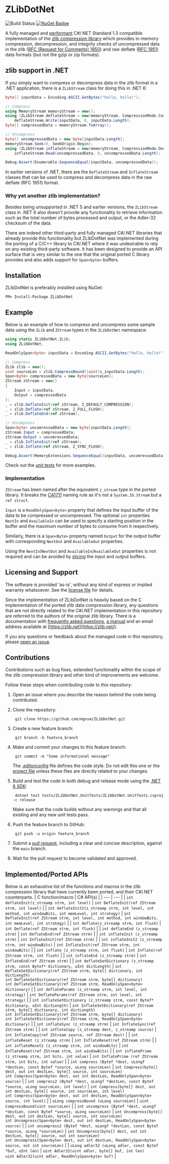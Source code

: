 # ZLibDotNet
![Build Status](https://github.com/mgnsm/ZLibDotNet/actions/workflows/ci.yml/badge.svg)
[![NuGet Badge](https://img.shields.io/nuget/v/ZLibDotNet.svg)](https://www.nuget.org/packages/ZLibDotNet/)

A fully managed and [performant](tests/ZLibDotNet.Benchmarks) C#/.NET Standard 1.3 compatible implementation of the [zlib compression library](https://www.zlib.net/) which provides in-memory compression, decompression, and integrity checks of uncompressed data in the zlib ([RFC (Request for Comments) 1950](https://datatracker.ietf.org/doc/html/rfc1950)) and raw deflate ([RFC 1951](https://datatracker.ietf.org/doc/html/rfc1951)) data formats (but not the gzip or zip formats).

## zlib support in .NET
If you simply want to compress or decompress data in the zlib format in a .NET application, there is a `ZLibStream` class for doing this in .NET 6:
```cs
byte[] inputData = Encoding.ASCII.GetBytes("hello, hello!");

// Compress
using MemoryStream memoryStream = new();
using (ZLibStream deflateStream = new(memoryStream, CompressionMode.Compress, true))
    deflateStream.Write(inputData, 0, inputData.Length);
byte[] compressedData = memoryStream.ToArray();

// Uncompress
byte[] uncompressedData = new byte[inputData.Length];
memoryStream.Seek(0, SeekOrigin.Begin);
using (ZLibStream inflateStream = new(memoryStream, CompressionMode.Decompress))
    inflateStream.Read(uncompressedData, 0, uncompressedData.Length);

Debug.Assert(Enumerable.SequenceEqual(inputData, uncompressedData));
```
In earlier versions of .NET, there are the `DeflateStream` and `InflateStream` classes that can be used to compress and decompress data in the raw deflate (RFC 1951) format.
### Why yet another zlib implementation?
Besides being unsupported in .NET 5 and earlier versions, the `ZLibStream` class in .NET 6 also doesn't provide any functionality to retrieve information such as the total number of bytes processed and output, or the Adler-32 checksum of the data. 

There are indeed other third-party and fully managed C#/.NET libraries that already provide this functionality but ZLibDotNet was implemented during the porting of a C/C++ library to C#/.NET where it was undesirable to rely on any existing third-party software. It has been designed to provide an API surface that is very similar to the one that the original ported C library provides and also adds support for `Span<byte>` buffers.
## Installation
ZLibDotNet is preferably installed using NuGet:

    PM> Install-Package ZLibDotNet
## Example
Below is an example of how to compress and uncompress some sample data using the `ZLib` and `ZStream` types in the `ZLibDotNet` namespace:
```cs
using static ZLibDotNet.ZLib;
using ZLibDotNet;

ReadOnlySpan<byte> inputData = Encoding.ASCII.GetBytes("hello, hello!");

// Compress
ZLib zlib = new();
uint sourceLen = zlib.CompressBound((uint)s_inputData.Length);
Span<byte> compressedData = new byte[sourceLen];
ZStream zStream = new()
{
    Input = inputData,
    Output = compressedData
};
_ = zlib.DeflateInit(ref zStream, Z_DEFAULT_COMPRESSION);
_ = zlib.Deflate(ref zStream, Z_FULL_FLUSH);
_ = zlib.DeflateEnd(ref zStream);

// Uncompress
Span<byte> uncomressedData = new byte[inputData.Length];
zStream.Input = compressedData;
zStream.Output = uncomressedData;
_ = zlib.InflateInit(ref zStream);
_ = zlib.Inflate(ref zStream, Z_SYNC_FLUSH);

Debug.Assert(MemoryExtensions.SequenceEqual(inputData, uncomressedData));
```
Check out the [unit tests](https://github.com/mgnsm/ZLibDotNet/tree/main/tests/ZLibDotNet.UnitTests) for more examples.
### Implementation
`ZStream` has been named after the equivalent `z_stream` type in the ported library. It breaks the [CA1711](https://learn.microsoft.com/en-us/dotnet/fundamentals/code-analysis/quality-rules/ca1711) naming rule as it's not a `System.IO.Stream` but a `ref struct`. 

`Input` is a `ReadOnlySpan<byte>` property that defines the input buffer of the data to be compressed or uncompressed. The optional `int` properties `NextIn` and `AvailableIn` can be used to specify a starting position in the buffer and the maximum number of bytes to consume from it respectively.

Similarly, there is a `Span<Byte>` property named `Output` for the output buffer with corresponding `NextOut` and `AvailableOut` properties.

Using the `NextIn`/`NextOut` and `AvailableIn`/`AvailableOut` properties is not required and can be avoided by [slicing](https://learn.microsoft.com/en-us/dotnet/api/system.span-1.slice) the input and output buffers.
## Licensing and Support
The software is provided 'as-is', without any kind of express or implied warranty whatsoever. See the [license file](LICENSE.md) for details.

Since the implementation of ZLibDotNet is heavily based on the C implementation of the ported zlib data compression library, any questions that are not directly related to the C#/.NET implementation in this repository are referred to the authors of the original zlib library. There is a documentation with [frequently asked questions](https://zlib.net/zlib_faq.html), [a manual](https://zlib.net/manual.html) and an email address available at [https://zlib.net](https://zlib.net/).

If you any questions or feedback about the managed code in this repository, please [open an issue](https://docs.github.com/en/issues/tracking-your-work-with-issues/creating-an-issue).
## Contributions
Contributions such as bug fixes, extended functionality within the scope of the zlib compression library and other kind of improvements are welcome.

Follow these steps when contributing code to this repository:

1. Open an issue where you describe the reason behind the code being contributed.

2. Clone the repository:

        git clone https://github.com/mgnsm/ZLibDotNet.git

3. Create a new feature branch:

        git branch -b feature_branch

4. Make and commit your changes to this feature branch:

        git commit -m "Some informational message"

    The [.editorconfig](.editorconfig) file defines the code style. Do not edit this one or the [project file](https://github.com/mgnsm/ZLibDotNet/blob/main/src/ZLibDotNet/ZLibDotNet.csproj) unless these files are directly related to your changes.

5. Build and test the code in both debug and release mode using the [.NET 6 SDK](https://dotnet.microsoft.com/en-us/download/dotnet/6.0):

        dotnet test tests/ZLibDotNet.UnitTests/ZLibDotNet.UnitTests.csproj -c release

    Make sure that the code builds without any warnings and that all existing and any new unit tests pass.

6. Push the feature branch to GitHub:

        git push -u origin feature_branch

7. Submit a [pull request](https://docs.github.com/en/pull-requests/collaborating-with-pull-requests/proposing-changes-to-your-work-with-pull-requests/creating-a-pull-request), including a clear and concise description, against the `main` branch.

8. Wait for the pull request to become validated and approved.
## Implemented/Ported APIs
Below is an exhaustive list of the functions and macros in the zlib compression library that have currently been ported, and their C#/.NET counterparts.
| C function/macro  | C# API(s) |
| --- | --- |
| `int deflateInit(z_streamp strm, int level)` | `int DeflateInit(ref ZStream strm, int level)` |
| `int deflateInit2(z_streamp strm, int level, int method, int windowBits, int memLevel, int strategy)` | `int DeflateInit(ref ZStream strm, int level, int method, int windowBits, int memLevel, int strategy)` |
| `int deflate(z_streamp strm, int flush)` | `int Deflate(ref ZStream strm, int flush)` |
| `int deflateEnd (z_streamp strm)` | `int DeflateEnd(ref ZStream strm)` |
| `int inflateInit (z_streamp strm)` | `int InflateInit(ref ZStream strm)` |
| `int inflateInit2 (z_streamp strm, int windowBits)` | `int InflateInit(ref ZStream strm, int windowBits)` |
| `int inflate (z_streamp strm, int flush)` | `int Inflate(ref ZStream strm, int flush)` |
| `int inflateEnd (z_streamp strm)` | `int InflateEnd(ref ZStream strm)` |
| `int deflateSetDictionary (z_streamp strm, const Bytef* dictionary, uInt dictLength)` | `int DeflateSetDictionary(ref ZStream strm, byte[] dictionary, int dictLength)`<br />`int DeflateSetDictionary(ref ZStream strm, byte[] dictionary)`<br />`int DeflateSetDictionary(ref ZStream strm, ReadOnlySpan<byte> dictionary)` |
| `int deflateParams (z_streamp strm, int level, int strategy)` | `int DeflateParams(ref ZStream strm, int level, int strategy)` |
| `int inflateSetDictionary (z_streamp strm, const Bytef* dictionary, uInt dictLength)` | `int InflateSetDictionary(ref ZStream strm, byte[] dictionary, int dictLength)`<br />`int InflateSetDictionary(ref ZStream strm, byte[] dictionary)`<br />`int InflateSetDictionary(ref ZStream strm, ReadOnlySpan<byte> dictionary)` |
| `int inflateSync (z_streamp strm)` | `int InflateSync(ref ZStream strm)` |
| `int inflateCopy (z_streamp dest, z_streamp source)` | `int InflateCopy(ref ZStream source, ref ZStream dest)` |
| `int inflateReset (z_streamp strm)` | `int InflateReset(ref ZStream strm)` |
| `int inflateReset2 (z_streamp strm, int windowBits)` | `int InflateReset(ref ZStream strm, int windowBits)` |
| `int inflatePrime (z_streamp strm, int bits, int value)` | `int InflatePrime (ref ZStream strm, int bits, int value)` |
| `int compress (Bytef *dest, uLongf *destLen, const Bytef *source, uLong sourceLen)` | `int Compress(byte[] dest, out int destLen, byte[] source, int sourceLen)`<br />`int Compress(Span<byte> dest, out int destLen, ReadOnlySpan<byte> source)` |
| `int compress2 (Bytef *dest, uLongf *destLen, const Bytef *source, uLong sourceLen, int level)` | `int Compress(byte[] dest, out int destLen, byte[] source, int sourceLen, int level)`<br />`int Compress(Span<byte> dest, out int destLen, ReadOnlySpan<byte> source, int level)` |
| `uLong compressBound (uLong sourceLen)` | `uint CompressBound(uint sourceLen)` |
| `int uncompress (Bytef *dest, uLongf *destLen, const Bytef *source, uLong sourceLen)` | `int Uncompress(byte[] dest, out int destLen, byte[] source, int sourceLen)`<br />`int Uncompress(Span<byte> dest, out int destLen, ReadOnlySpan<byte> source)` |
| `int uncompress2 (Bytef *dest, uLongf *destLen, const Bytef *source, uLong *sourceLen)` | `int Uncompress(byte[] dest, out int destLen, byte[] source, out int sourceLen)`<br />`int Uncompress(Span<byte> dest, out int destLen, ReadOnlySpan<byte> source, out int sourceLen)` |
| `uLong adler32 (uLong adler, const Bytef *buf, uInt len)` | `uint Adler32(uint adler, byte[] buf, int len)`<br />`uint Adler32(uint adler, ReadOnlySpan<byte> buf)` |